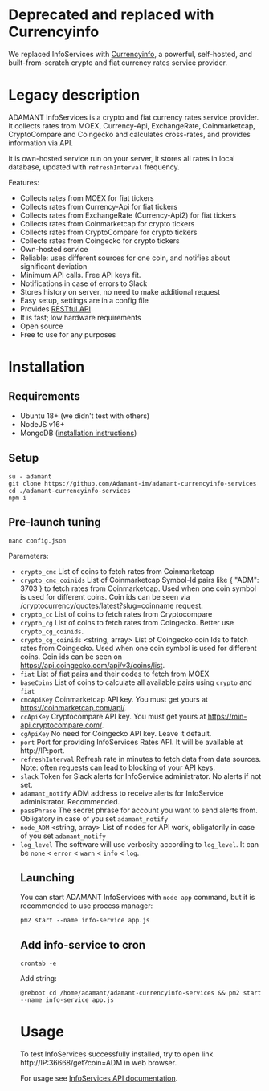 # Deprecated and replaced with Currencyinfo

We replaced InfoServices with [Currencyinfo](https://github.com/Adamant-im/currencyinfo/), a powerful, self-hosted, and built-from-scratch crypto and fiat currency rates service provider.

# Legacy description

ADAMANT InfoServices is a crypto and fiat currency rates service provider. It collects rates from MOEX, Currency-Api, ExchangeRate, Coinmarketcap, CryptoCompare and Coingecko and calculates cross-rates, and provides information via API.

It is own-hosted service run on your server, it stores all rates in local database, updated with `refreshInterval` frequency.

Features:

- Collects rates from MOEX for fiat tickers
- Collects rates from Currency-Api for fiat tickers
- Collects rates from ExchangeRate (Currency-Api2) for fiat tickers
- Collects rates from Coinmarketcap for crypto tickers
- Collects rates from CryptoCompare for crypto tickers
- Collects rates from Coingecko for crypto tickers
- Own-hosted service
- Reliable: uses different sources for one coin, and notifies about significant deviation
- Minimum API calls. Free API keys fit.
- Notifications in case of errors to Slack
- Stores history on server, no need to make additional request
- Easy setup, settings are in a config file
- Provides [RESTful API](https://github.com/Adamant-im/adamant-currencyinfo-services/wiki/InfoServices-API-documentation)
- It is fast; low hardware requirements
- Open source
- Free to use for any purposes

# Installation

## Requirements

- Ubuntu 18+ (we didn't test with others)
- NodeJS v16+
- MongoDB ([installation instructions](https://docs.mongodb.com/manual/tutorial/install-mongodb-on-ubuntu/))

## Setup

```
su - adamant
git clone https://github.com/Adamant-im/adamant-currencyinfo-services
cd ./adamant-currencyinfo-services
npm i
```

## Pre-launch tuning

```
nano config.json
```

Parameters:

- `crypto_cmc` <array> List of coins to fetch rates from Coinmarketcap
- `crypto_cmc_coinids` <object> List of Coinmarketcap Symbol-Id pairs like { "ADM": 3703 } to fetch rates from Coinmarketcap. Used when one coin symbol is used for different coins. Coin ids can be seen via /cryptocurrency/quotes/latest?slug=coinname request.
- `crypto_cc` <array> List of coins to fetch rates from Cryptocompare
- `crypto_cg` <array> List of coins to fetch rates from Coingecko. Better use `crypto_cg_coinids`.
- `crypto_cg_coinids` <string, array> List of Coingecko coin Ids to fetch rates from Coingecko. Used when one coin symbol is used for different coins. Coin ids can be seen on https://api.coingecko.com/api/v3/coins/list.
- `fiat` <object> List of fiat pairs and their codes to fetch from MOEX
- `baseCoins` <array> List of coins to calculate all available pairs using `crypto` and `fiat`
- `cmcApiKey` <string> Coinmarketcap API key. You must get yours at https://coinmarketcap.com/api/.
- `ccApiKey` <string> Cryptocompare API key. You must get yours at https://min-api.cryptocompare.com/.
- `cgApiKey` <string> No need for Coingecko API key. Leave it default.
- `port` <number> Port for providing InfoServices Rates API. It will be available at http://IP:port.
- `refreshInterval` <number> Refresh rate in minutes to fetch data from data sources. Note: often requests can lead to blocking of your API keys.
- `slack` <string> Token for Slack alerts for InfoService administrator. No alerts if not set.
- `adamant_notify` <string> ADM address to receive alerts for InfoService administrator. Recommended.
- `passPhrase` <string> The secret phrase for account you want to send alerts from. Obligatory in case of you set `adamant_notify`
- `node_ADM` <string, array> List of nodes for API work, obligatorily in case of you set `adamant_notify`
- `log_level` <string> The software will use verbosity according to `log_level`. It can be `none` < `error` < `warn` < `info` < `log`.

## Launching

You can start ADAMANT InfoServices with `node app` command, but it is recommended to use process manager:

```
pm2 start --name info-service app.js
```

## Add info-service to cron

```
crontab -e
```

Add string:

```
@reboot cd /home/adamant/adamant-currencyinfo-services && pm2 start --name info-service app.js
```

# Usage

To test InfoServices successfully installed, try to open link
http://IP:36668/get?coin=ADM in web browser.

For usage see [InfoServices API documentation](https://github.com/Adamant-im/adamant-currencyinfo-services/wiki/InfoServices-API-documentation).
